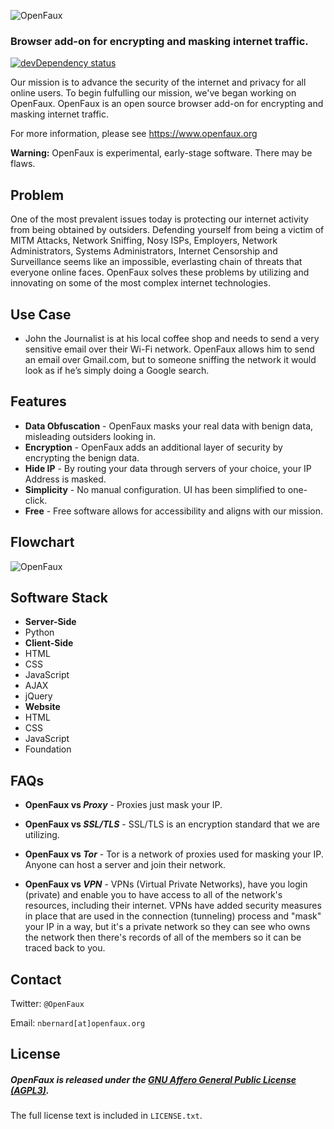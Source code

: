 ![OpenFaux](https://raw2.github.com/openfaux/openfaux-website/master/HTML/IMG/openfaux-horizontal-600px.png)

### Browser add-on for encrypting and masking internet traffic.

[![devDependency status](https://david-dm.org/openfaux/openfaux-client/dev-status.png?theme=shields.io)](https://david-dm.org/openfaux/openfaux-client#info=devDependencies)

Our mission is to advance the security of the internet and privacy for all online users. To begin fulfulling our mission, we've began working on OpenFaux. OpenFaux is an open source browser add-on for encrypting and masking internet traffic.

For more information, please see https://www.openfaux.org

**Warning:** OpenFaux is experimental, early-stage software. There may be flaws.

## Problem

One of the most prevalent issues today is protecting our internet activity from being obtained by outsiders. Defending yourself from being a victim of MITM Attacks, Network Sniffing, Nosy ISPs, Employers, Network Administrators, Systems Administrators, Internet Censorship and Surveillance seems like an impossible, everlasting chain of threats that everyone online faces. OpenFaux solves these problems by utilizing and innovating on some of the most complex internet technologies.  

## Use Case

* John the Journalist is at his local coffee shop and needs to send a very sensitive email over their Wi-Fi network. OpenFaux allows him to send an email over Gmail.com, but to someone sniffing the network it would look as if he’s simply doing a Google search.

## Features

* **Data Obfuscation** - OpenFaux masks your real data with benign data, misleading outsiders looking in.
* **Encryption** - OpenFaux adds an additional layer of security by encrypting the benign data.
* **Hide IP** - By routing your data through servers of your choice, your IP Address is masked.
* **Simplicity** - No manual configuration. UI has been simplified to one-click.
* **Free** - Free software allows for accessibility and aligns with our mission.

## Flowchart
![OpenFaux](https://raw.github.com/openfaux/openfaux-website/master/HTML/IMG/OpenFaux.png)

## Software Stack

* **Server-Side**
 * Python
* **Client-Side**
 * HTML
 * CSS
 * JavaScript
  * AJAX
  * jQuery
* **Website**
 * HTML
 * CSS
 * JavaScript
 * Foundation

## FAQs

* **OpenFaux vs _Proxy_** - Proxies just mask your IP.

* **OpenFaux vs _SSL/TLS_** - SSL/TLS is an encryption standard that we are utilizing. 
 
* **OpenFaux vs _Tor_** - Tor is a network of proxies used for masking your IP. Anyone can host a server and join their network.

* **OpenFaux vs _VPN_** - VPNs (Virtual Private Networks), have you login (private) and enable you to have access to all of the network's resources, including their internet. VPNs have added security measures in place that are used in the connection (tunneling) process and "mask" your IP in a way, but it's a private network so they can see who owns the network then there's records of all of the members so it can be traced back to you.

## Contact

Twitter: `@OpenFaux`

Email: `nbernard[at]openfaux.org`

## License

##### OpenFaux is released under the [GNU Affero General Public License (AGPL3)](https://www.gnu.org/licenses/agpl-3.0.html).
The full license text is included in `LICENSE.txt`.
